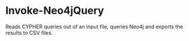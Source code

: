 # Invoke-Neo4jQuery
Reads CYPHER queries out of an input file, queries Neo4j and exports the results to CSV files.
